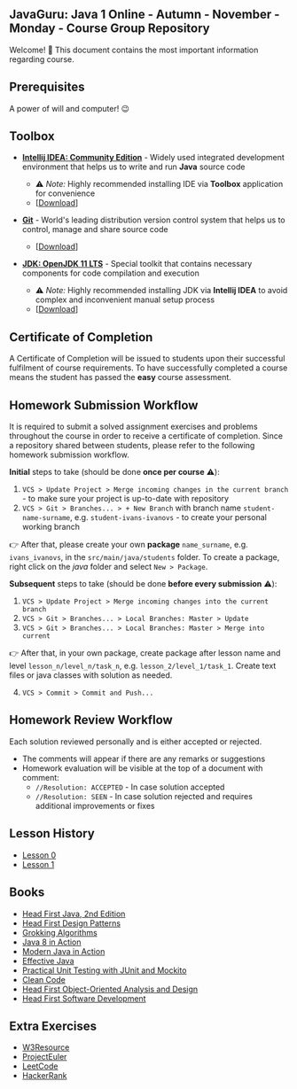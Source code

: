 ## JavaGuru: Java 1 Online - Autumn - November - Monday - Course Group Repository

Welcome! 👋 This document contains the most important information regarding course.


## Prerequisites

A power of will and computer! 😉


## Toolbox

* **[Intellij IDEA: Community Edition](https://www.jetbrains.com/idea/)** - Widely used integrated development environment that helps us to write and run **Java** source code

  * ⚠️ *Note:* Highly recommended installing IDE via **Toolbox** application for convenience
  * [[Download](https://www.jetbrains.com/toolbox-app/download)]

* **[Git](https://git-scm.com/)** - World's leading distribution version control system that helps us to control, manage and share source code

  * [[Download](https://git-scm.com/download)]

* **[JDK: OpenJDK 11 LTS](https://adoptopenjdk.net)** - Special toolkit that contains necessary components for code compilation and execution

  * ⚠️ *Note:* Highly recommended installing JDK via **Intellij IDEA** to avoid complex and inconvenient manual setup process
  * [[Download](https://adoptopenjdk.net)]


## Certificate of Completion

A Certificate of Completion will be issued to students upon their successful fulfilment of course requirements. To have successfully completed a course means the student has passed the **easy** course assessment.

## Homework Submission Workflow

It is required to submit a solved assignment exercises and problems throughout the course in order to receive a certificate of completion.
Since a repository shared between students, please refer to the following homework submission workflow.

**Initial** steps to take (should be done **once per course** ⚠️):
1. `VCS > Update Project > Merge incoming changes in the current branch` - to make sure your project is up-to-date with repository
2. `VCS > Git > Branches... > + New Branch` with branch name `student-name-surname`, e.g. `student-ivans-ivanovs` - to create your personal working branch

👉 After that, please create your own **package** `name_surname`, e.g. `ivans_ivanovs`, in the `src/main/java/students` folder.
To create a package, right click on the *java* folder and select `New > Package`.

**Subsequent** steps to take (should be done **before every submission** ⚠️):
1. `VCS > Update Project > Merge incoming changes into the current branch`
2. `VCS > Git > Branches... > Local Branches: Master > Update`
3. `VCS > Git > Branches... > Local Branches: Master > Merge into current`

👉 After that, in your own package, create package after lesson name and level `lesson_n/level_n/task_n`, e.g. `lesson_2/level_1/task_1`. Create text files or java classes with solution as needed.

4. `VCS > Commit > Commit and Push...`

## Homework Review Workflow

Each solution reviewed personally and is either accepted or rejected.

* The comments will appear if there are any remarks or suggestions
* Homework evaluation will be visible at the top of a document with comment:
  * `//Resolution: ACCEPTED` - In case solution accepted
  * `//Resolution: SEEN` - In case solution rejected and requires additional improvements or fixes

## Lesson History

* [Lesson 0](https://www.youtube.com/watch?v=T6M7OfFySaE)
* [Lesson 1](https://www.youtube.com/watch?v=MQbIMR6Suw0)

## Books

* [Head First Java, 2nd Edition](https://isbnsearch.org/isbn/9780596009205)
* [Head First Design Patterns](https://isbnsearch.org/isbn/9780596007126)
* [Grokking Algorithms](https://isbnsearch.org/isbn/9781617292231)
* [Java 8 in Action](https://isbnsearch.org/isbn/9781617291999)
* [Modern Java in Action](https://isbnsearch.org/isbn/9781617293566)
* [Effective Java](https://isbnsearch.org/isbn/9780134685991)
* [Practical Unit Testing with JUnit and Mockito](https://isbnsearch.org/isbn/9788393489398)
* [Clean Code](https://isbnsearch.org/isbn/9780132350884)
* [Head First Object-Oriented Analysis and Design](https://isbnsearch.org/isbn/9780596008673)
* [Head First Software Development](https://isbnsearch.org/isbn/9780596527358)

## Extra Exercises

* [W3Resource](https://www.w3resource.com/java-exercises/)
* [ProjectEuler](https://projecteuler.net/)
* [LeetCode](https://leetcode.com/)
* [HackerRank](https://www.hackerrank.com/)
